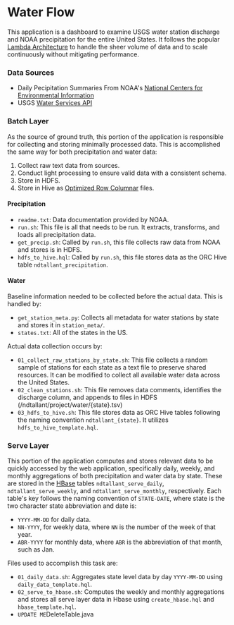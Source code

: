 # Water Flow 
This application is a dashboard to examine USGS water station discharge and NOAA precipitation for the entire United States.
It follows the popular [Lambda Architecture](https://databricks.com/glossary/lambda-architecture) to handle the sheer volume
of data and to scale continuously without mitigating performance.

### Data Sources
* Daily Pecipitation Summaries From NOAA's [National Centers for Environmental Information](https://www.ncdc.noaa.gov/)
* USGS [Water Services API](https://waterservices.usgs.gov/)

### Batch Layer
As the source of ground truth, this portion of the application is responsible for collecting and storing minimally processed data.
This is accomplished the same way for both precipitation and water data:

1. Collect raw text data from sources.
2. Conduct light processing to ensure valid data with a consistent schema.
3. Store in HDFS.
4. Store in Hive as [Optimized Row Columnar](https://cwiki.apache.org/confluence/display/Hive/LanguageManual+ORC) files.

#### Precipitation
* `readme.txt`: Data documentation provided by NOAA.
* `run.sh`: This file is all that needs to be run. It extracts, transforms, and loads all precipitation data.
* `get_precip.sh`: Called by `run.sh`, this file collects raw data from NOAA and stores is in HDFS.
* `hdfs_to_hive.hql`: Called by `run.sh`, this file stores data as the ORC Hive table `ndtallant_precipitation`.

#### Water
Baseline information needed to be collected before the actual data. This is handled by:
* `get_station_meta.py`: Collects all metadata for water stations by state and stores it in `station_meta/`.
* `states.txt`: All of the states in the US.

Actual data collection occurs by:
* `01_collect_raw_stations_by_state.sh`: This file collects a random sample of stations for each state as a text file to preserve shared resources. It can be modified to collect all available water data across the United States.
* `02_clean_stations.sh`: This file removes data comments, identifies the discharge column, and appends to files in HDFS (/ndtallant/project/water/{state}.tsv)
* `03_hdfs_to_hive.sh`: This file stores data as ORC Hive tables following the naming convention `ndtallant_{state}`. It utilizes `hdfs_to_hive_template.hql`.

### Serve Layer
This portion of the application computes and stores relevant data to be quickly accessed by the web application, specifically daily, weekly, and monthly aggregations of both precipitation and water data by state.
These are stored in the [HBase](https://hbase.apache.org/) tables `ndtallant_serve_daily`, `ndtallant_serve_weekly`, and `ndtallant_serve_monthly`, respectively.
Each table's key follows the naming convention of `STATE-DATE`, where state is the two character state abbreviation and date is:
* `YYYY-MM-DD` for daily data.
* `NN-YYYY`, for weekly data, where `NN` is the number of the week of that year.
* `ABR-YYYY` for monthly data, where `ABR` is the abbreviation of that month, such as Jan.

Files used to accomplish this task are:
* `01_daily_data.sh`: Aggregates state level data by day `YYYY-MM-DD` using `daily_data_template.hql`.
* `02_serve_to_hbase.sh`: Computes the weekly and monthly aggregations and stores all serve layer data in Hbase using `create_hbase.hql` and `hbase_template.hql`.
* `UPDATE ME`DeleteTable.java

